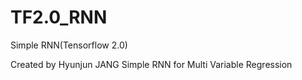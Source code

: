 # TF2.0_RNN
Simple RNN(Tensorflow 2.0)

Created by Hyunjun JANG
Simple RNN for Multi Variable Regression
